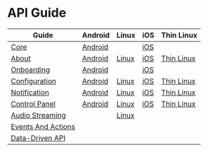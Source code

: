 # API Guide

|Guide                    |Android                       |Linux                 |iOS                   |Thin Linux
|-------------------------|------------------------------|----------------------|----------------------|----------
|[Core][core]             |[Android][core-android]       |&nbsp;                |[iOS][core-ios]       |&nbsp;
|[About][about]           |[Android][about-android]      |[Linux][about-linux]  |[iOS][about-ios]      |[Thin Linux][about-thin-linux]
|[Onboarding][onboarding] |[Android][onboarding-android] |&nbsp;                |[iOS][onboarding-ios] |&nbsp;
|[Configuration][config]  |[Android][config-android]     |[Linux][config-linux] |[iOS][config-ios]     |[Thin Linux][config-thin-linux]
|[Notification][notif]    |[Android][notif-android]      |[Linux][notif-linux]  |[iOS][notif-ios]      |[Thin Linux][notif-thin-linux]
|[Control Panel][cp]      |[Android][cp-android]         |[Linux][cp-linux]     |[iOS][cp-ios]         |[Thin Linux][cp-thin-linux]
|[Audio Streaming][as]    |&nbsp;                        |[Linux][as-linux]     |&nbsp;                |&nbsp;
|[Events And Actions][ea] |&nbsp;                        |&nbsp;                |&nbsp;                |&nbsp;
|[Data-Driven API][ddapi] |&nbsp;                        |&nbsp;                |&nbsp;                |&nbsp;


[core]: /develop/api-guide/core
[core-android]: /develop/api-guide/core/android
[core-ios]: /develop/api-guide/core/ios

[about]: /develop/api-guide/about
[about-android]: /develop/api-guide/about/android
[about-linux]: /develop/api-guide/about/linux
[about-ios]: /develop/api-guide/about/ios
[about-thin-linux]: /develop/api-guide/about/thin-linux

[onboarding]: /develop/api-guide/onboarding
[onboarding-android]: /develop/api-guide/onboarding/android
[onboarding-ios]: /develop/api-guide/onboarding/ios

[config]: /develop/api-guide/config
[config-android]: /develop/api-guide/config/android
[config-linux]: /develop/api-guide/config/linux
[config-ios]: /develop/api-guide/config/ios
[config-thin-linux]: /develop/api-guide/config/thin-linux

[notif]: /develop/api-guide/notification
[notif-android]: /develop/api-guide/notification/android
[notif-linux]: /develop/api-guide/notification/linux
[notif-ios]: /develop/api-guide/notification/ios
[notif-thin-linux]: /develop/api-guide/notification/thin-linux

[cp]: /develop/api-guide/controlpanel
[cp-android]: /develop/api-guide/controlpanel/android
[cp-linux]: /develop/api-guide/controlpanel/linux
[cp-ios]: /develop/api-guide/controlpanel/ios
[cp-thin-linux]: /develop/api-guide/controlpanel/thin-linux

[as]: /develop/api-guide/audio-streaming
[as-linux]: /develop/api-guide/audio-streaming/linux

[ea]: /develop/api-guide/events-and-actions
[ddapi]: /develop/api-guide/ddapi

